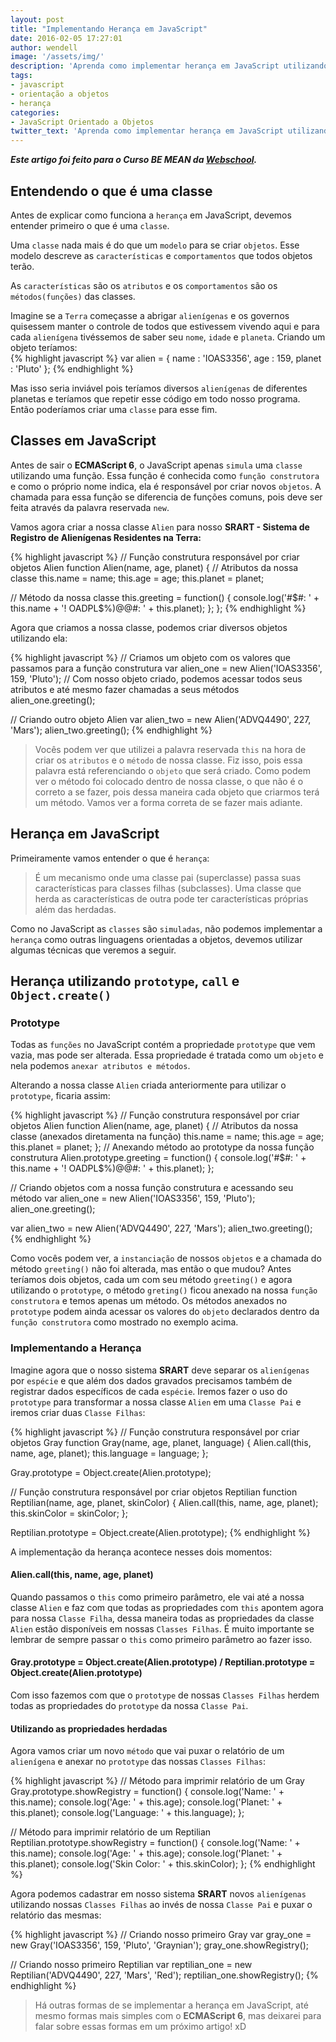 ```yaml
---
layout: post
title: "Implementando Herança em JavaScript"
date: 2016-02-05 17:27:01
author: wendell
image: '/assets/img/'
description: 'Aprenda como implementar herança em JavaScript utilizando: prototype, call e Object.create()'
tags:
- javascript
- orientação a objetos
- herança
categories:
- JavaScript Orientado a Objetos
twitter_text: 'Aprenda como implementar herança em JavaScript utilizando: prototype, call e Object.create()'
---
```


***Este artigo foi feito para o Curso BE MEAN da [Webschool](http://webschool.io).***

## Entendendo o que é uma classe

Antes de explicar como funciona a `herança` em JavaScript, devemos entender primeiro o que
é uma `classe`.  

Uma `classe` nada mais é do que um `modelo` para se criar `objetos`. Esse modelo descreve as
`características` e `comportamentos` que todos objetos terão.

As `características` são os `atributos` e os `comportamentos` são os `métodos(funções)` das classes.  

Imagine se a `Terra` começasse a abrigar `alienígenas` e os governos quisessem manter o controle de
todos que estivessem vivendo aqui e para cada `alienígena` tivéssemos de saber seu `nome`, `idade` e `planeta`.
Criando um objeto teríamos:  
{% highlight javascript %}
var alien = {
  name : 'IOAS3356',
  age : 159,
  planet : 'Pluto'
};
{% endhighlight %}  

Mas isso seria inviável pois teríamos diversos `alienígenas` de diferentes planetas e teríamos que repetir
esse código em todo nosso programa. Então poderíamos criar uma `classe` para esse fim.

## Classes em JavaScript

Antes de sair o **ECMAScript 6**, o JavaScript apenas `simula` uma `classe` utilizando uma função. Essa função
é conhecida como `função construtora` e como o próprio nome indica, ela é responsável por criar novos `objetos`.
A chamada para essa função se diferencia de funções comuns, pois deve ser feita através da palavra reservada `new`.  

Vamos agora criar a nossa classe `Alien` para nosso **SRART - Sistema de Registro de Alienígenas Residentes na Terra:**  

{% highlight javascript %}
// Função construtura responsável por criar objetos Alien
function Alien(name, age, planet) {
  // Atributos da nossa classe
  this.name = name;
  this.age = age;
  this.planet = planet;

  // Método da nossa classe
  this.greeting = function() {
    console.log('#$#: ' + this.name + '! OADPL$%)@@#: ' + this.planet);
  };
};
{% endhighlight %}  

Agora que criamos a nossa classe, podemos criar diversos objetos utilizando ela:  

{% highlight javascript %}
// Criamos um objeto com os valores que passamos para a função construtura
var alien_one = new Alien('IOAS3356', 159, 'Pluto');
// Com nosso objeto criado, podemos acessar todos seus atributos e até mesmo fazer chamadas a seus métodos
alien_one.greeting();

// Criando outro objeto Alien
var alien_two = new Alien('ADVQ4490', 227, 'Mars');
alien_two.greeting();
{% endhighlight %}  

> Vocês podem ver que utilizei a palavra reservada `this` na hora de criar os `atributos` e o `método` de
nossa classe. Fiz isso, pois essa palavra está referenciando o `objeto` que será criado. Como podem ver
o método foi colocado dentro de nossa classe, o que não é o correto a se fazer, pois dessa maneira cada
objeto que criarmos terá um método. Vamos ver a forma correta de se fazer mais adiante.

## Herança em JavaScript

Primeiramente vamos entender o que é `herança`:
> É um mecanismo onde uma classe pai (superclasse) passa suas características para classes filhas (subclasses).
Uma classe que herda as características de outra pode ter características próprias além das herdadas.  

Como no JavaScript as `classes` são `simuladas`, não podemos implementar a `herança` como outras linguagens
orientadas a objetos, devemos utilizar algumas técnicas que veremos a seguir.

## Herança utilizando `prototype`, `call` e `Object.create()`

### Prototype

Todas as `funções` no JavaScript contém a propriedade `prototype` que vem vazia, mas pode ser alterada. Essa
propriedade é tratada como um `objeto` e nela podemos `anexar atributos e métodos`.  

Alterando a nossa classe `Alien` criada anteriormente para utilizar o `prototype`, ficaria assim:  

{% highlight javascript %}
// Função construtura responsável por criar objetos Alien
function Alien(name, age, planet) {
  // Atributos da nossa classe (anexados diretamenta na função)
  this.name = name;
  this.age = age;
  this.planet = planet;
};
// Anexando método ao prototype da nossa função construtura
Alien.prototype.greeting = function() {
  console.log('#$#: ' + this.name + '! OADPL$%)@@#: ' + this.planet);
};

// Criando objetos com a nossa função construtura e acessando seu método
var alien_one = new Alien('IOAS3356', 159, 'Pluto');
alien_one.greeting();

var alien_two = new Alien('ADVQ4490', 227, 'Mars');
alien_two.greeting();
{% endhighlight %}  

Como vocês podem ver, a `instanciação` de nossos `objetos` e a chamada do método `greeting()` não foi alterada, mas
então o que mudou? Antes teríamos dois objetos, cada um com seu método `greeting()` e agora utilizando o `prototype`,
o método `greting()` ficou anexado na nossa `função construtora` e temos apenas um método. Os métodos anexados no `prototype`
podem ainda acessar os valores do `objeto` declarados dentro da `função construtora` como mostrado no exemplo acima.

### Implementando a Herança

Imagine agora que o nosso sistema **SRART** deve separar os `alienígenas` por `espécie` e que além dos dados gravados
precisamos também de registrar dados específicos de cada `espécie`. Iremos fazer o uso do `prototype` para transformar a nossa classe
`Alien` em uma `Classe Pai` e iremos criar duas `Classe Filhas`:  

{% highlight javascript %}
// Função construtura responsável por criar objetos Gray
function Gray(name, age, planet, language) {
  Alien.call(this, name, age, planet);
  this.language = language;
};

Gray.prototype = Object.create(Alien.prototype);

// Função construtura responsável por criar objetos Reptilian
function Reptilian(name, age, planet, skinColor) {
  Alien.call(this, name, age, planet);
  this.skinColor = skinColor;
};

Reptilian.prototype = Object.create(Alien.prototype);
{% endhighlight %}  

A implementação da herança acontece nesses dois momentos:

#### Alien.call(this, name, age, planet)

Quando passamos o `this` como primeiro parâmetro, ele vai até a nossa classe `Alien` e faz com que todas as propriedades com `this`
apontem agora para nossa `Classe Filha`, dessa maneira todas as propriedades da classe `Alien` estão disponíveis em nossas `Classes Filhas`.
É muito importante se lembrar de sempre passar o `this` como primeiro parâmetro ao fazer isso.

#### Gray.prototype = Object.create(Alien.prototype) / Reptilian.prototype = Object.create(Alien.prototype)

Com isso fazemos com que o `prototype` de nossas `Classes Filhas` herdem todas as propriedades do `prototype` da nossa `Classe Pai`.

#### Utilizando as propriedades herdadas

Agora vamos criar um novo `método` que vai puxar o relatório de um `alienígena` e anexar no `prototype` das nossas `Classes Filhas`:  

{% highlight javascript %}
// Método para imprimir relatório de um Gray
Gray.prototype.showRegistry = function() {
  console.log('Name: ' + this.name);
  console.log('Age: ' + this.age);
  console.log('Planet: ' + this.planet);
  console.log('Language: ' + this.language);
};

// Método para imprimir relatório de um Reptilian
Reptilian.prototype.showRegistry = function() {
  console.log('Name: ' + this.name);
  console.log('Age: ' + this.age);
  console.log('Planet: ' + this.planet);
  console.log('Skin Color: ' + this.skinColor);
};
{% endhighlight %}  

Agora podemos cadastrar em nosso sistema **SRART** novos `alienígenas` utilizando nossas `Classes Filhas` ao invés de nossa
`Classe Pai` e puxar o relatório das mesmas:  

{% highlight javascript %}
// Criando nosso primeiro Gray
var gray_one = new Gray('IOAS3356', 159, 'Pluto', 'Graynian');
gray_one.showRegistry();

// Criando nosso primeiro Reptilian
var reptilian_one = new Reptilian('ADVQ4490', 227, 'Mars', 'Red');
reptilian_one.showRegistry();
{% endhighlight %}  
  
> Há outras formas de se implementar a herança em JavaScript, até mesmo formas mais simples com o **ECMAScript 6**,
mas deixarei para falar sobre essas formas em um próximo artigo! xD

